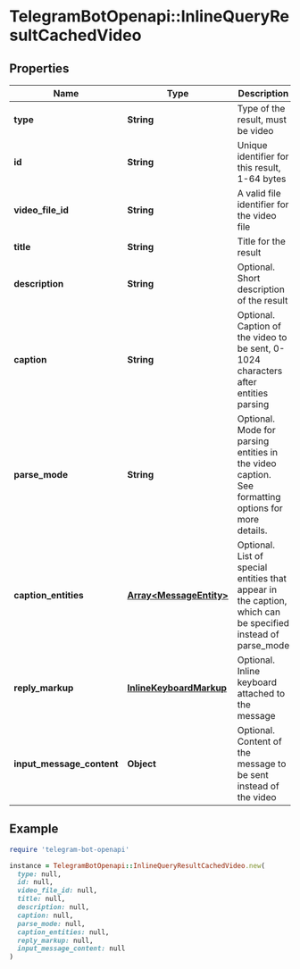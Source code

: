 # TelegramBotOpenapi::InlineQueryResultCachedVideo

## Properties

| Name | Type | Description | Notes |
| ---- | ---- | ----------- | ----- |
| **type** | **String** | Type of the result, must be video |  |
| **id** | **String** | Unique identifier for this result, 1-64 bytes |  |
| **video_file_id** | **String** | A valid file identifier for the video file |  |
| **title** | **String** | Title for the result |  |
| **description** | **String** | Optional. Short description of the result | [optional] |
| **caption** | **String** | Optional. Caption of the video to be sent, 0-1024 characters after entities parsing | [optional] |
| **parse_mode** | **String** | Optional. Mode for parsing entities in the video caption. See formatting options for more details. | [optional] |
| **caption_entities** | [**Array&lt;MessageEntity&gt;**](MessageEntity.md) | Optional. List of special entities that appear in the caption, which can be specified instead of parse_mode | [optional] |
| **reply_markup** | [**InlineKeyboardMarkup**](InlineKeyboardMarkup.md) | Optional. Inline keyboard attached to the message | [optional] |
| **input_message_content** | **Object** | Optional. Content of the message to be sent instead of the video | [optional] |

## Example

```ruby
require 'telegram-bot-openapi'

instance = TelegramBotOpenapi::InlineQueryResultCachedVideo.new(
  type: null,
  id: null,
  video_file_id: null,
  title: null,
  description: null,
  caption: null,
  parse_mode: null,
  caption_entities: null,
  reply_markup: null,
  input_message_content: null
)
```

